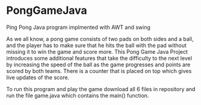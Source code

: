 # PongGameJava
Ping Pong Java program implmented with AWT and swing 

As we all know, a pong game consists of two pads on both sides and a ball, and the player has to make sure that he hits the ball with the pad without 
missing it to win the game and score more. This Pong Game Java Project introduces some additional features that take the difficulty to the next level 
by increasing the speed of the ball as the game progresses and points are scored by both teams. There is a counter that is placed on top which gives 
live updates of the score.

To run this program and play the game download all 6 files in repository and run the file game.java which contains the main() function.
